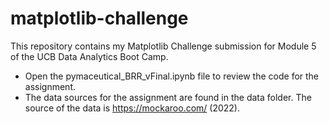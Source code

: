 # matplotlib-challenge

This repository contains my Matplotlib Challenge submission for Module 5 of the UCB Data Analytics Boot Camp. 

- Open the pymaceutical_BRR_vFinal.ipynb file to review the code for the assignment. 
- The data sources for the assignment are found in the data folder. The source of the data is https://mockaroo.com/ (2022). 
